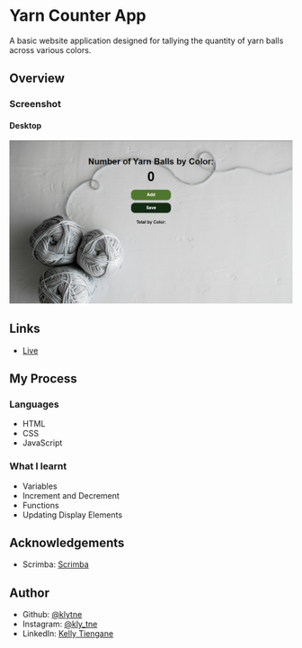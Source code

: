 # Yarn Counter App

A basic website application designed for tallying the quantity of yarn balls across various colors.

<h2>Overview</h2>
<h3>Screenshot</h3>
<h4>Desktop</h4>

<img src="images/desktop.png">

<h2>Links</h2>
<ul>
  <li><a href="https://yarn-counter-app-kly.netlify.app/">Live</a></li>
</ul>

<h2>My Process</h2>
<h3>Languages</h3>
<ul>
  <li>HTML</li>
  <li>CSS</li>
  <li>JavaScript</li>
</ul>

<h3>What I learnt</h3>
<ul>
  <li>Variables</li>
  <li>Increment and Decrement</li>
  <li>Functions</li>
  <li>Updating Display Elements</li>
</ul>

<h2>Acknowledgements</h2>
<ul>
  <li>Scrimba: <a href="https://scrimba.com">Scrimba</a></li>
</ul>

<h2>Author</h2>
<ul>
  <li>Github: <a href="https://github.com/klytne">@klytne</a></li>
  <li>Instagram: <a href="https://www.instagram.com/kly.tne/">@kly_tne</a></li>
  <li>LinkedIn: <a href="https://www.linkedin.com/in/kelly-tiengane-4b72572a6/">Kelly Tiengane</li>
</ul>
